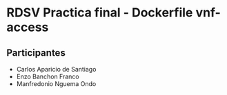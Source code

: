 # RDSV Practica final - Dockerfile vnf-access

## Participantes
- Carlos Aparicio de Santiago
- Enzo Banchon Franco
- Manfredonio Nguema Ondo